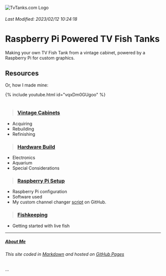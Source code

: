 <script async src="https://api.countapi.xyz/hit/tvtanks.com/visits?callback=cb"></script>

![TvTanks.com Logo](https://raw.githubusercontent.com/martinvicknair/tvtanks.com/main/images/tvtanktv.JPG)

###### Last Modified: 2023/02/12 10:24:18

# Raspberry Pi Powered TV Fish Tanks

Making your own TV Fish Tank from a vintage cabinet, powered by a Raspberry Pi for custom graphics.

## Resources

Or, how I made mine:  

<div>{% include youtube.html id="vqxDm0GUgoo" %}</div></br>

> ### [Vintage Cabinets](https://tvtanks.com/pages/vintage-cabinets)

- Acquiring
- Rebuilding
- Refinishing

> ### [Hardware Build](https://tvtanks.com/pages/hardware)

- Electronics
- Aquarium
- Special Considerations

> ### [Raspberry Pi Setup](https://tvtanks.com/pages/raspberry-pi)

- Raspberry Pi configuration
- Software used
- My custom channel changer [script](https://github.com/martinvicknair/tvtanks.com/blob/main/channel_changer.py) on GitHub.

> ### [Fishkeeping](https://tvtanks.com/pages/fish)

- Getting started with live fish

---

##### [About Me](https://tvtanks.com/pages/about)

###### This site coded in [Markdown](https://github.com/martinvicknair/tvtanks.com/blob/main/index.md?plain=1) and hosted on [GitHub Pages](https://github.com/martinvicknair/tvtanks.com)

<div id="visits">...</div>

<script>function cb(response) {document.getElementById('visits').innerText = response.value;}</script>
